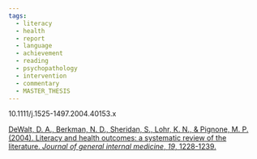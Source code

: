 ```yaml
---
tags:
  - literacy
  - health
  - report
  - language
  - achievement
  - reading
  - psychopathology
  - intervention
  - commentary
  - MASTER_THESIS
---
```

10.1111/j.1525-1497.2004.40153.x

[DeWalt, D. A., Berkman, N. D., Sheridan, S., Lohr, K. N., & Pignone, M. P. (2004). Literacy and health outcomes: a systematic review of the literature. _Journal of general internal medicine_, _19_, 1228-1239.](https://link.springer.com/content/pdf/10.1111/j.1525-1497.2004.40153.x.pdf)